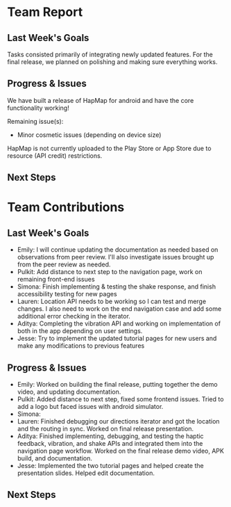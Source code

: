 # Team Report

## Last Week's Goals
Tasks consisted primarily of integrating newly updated features. For the final release, we planned on polishing and making sure everything works.

## Progress & Issues
We have built a release of HapMap for android and have the core functionality working!

Remaining issue(s):
- Minor cosmetic issues (depending on device size)

HapMap is not currently uploaded to the Play Store or App Store due to resource (API credit) restrictions.

## Next Steps

# Team Contributions

## Last Week's Goals
- Emily: I will continue updating the documentation as needed based on observations from peer review. I'll also investigate issues brought up from the peer review as needed.
- Pulkit: Add distance to next step to the navigation page, work on remaining front-end issues
- Simona: Finish implementing & testing the shake response, and finish accessibility testing for new pages
- Lauren: Location API needs to be working so I can test and merge changes. I also need to work on the end navigation case and add some additional error checking in the iterator.
- Aditya: Completing the vibration API and working on implementation of both in the app depending on user settings.
- Jesse: Try to implement the updated tutorial pages for new users and make any modifications to previous features

## Progress & Issues
- Emily: Worked on building the final release, putting together the demo video, and updating documentation.
- Pulkit: Added distance to next step, fixed some frontend issues. Tried to add a logo but faced issues with android simulator.
- Simona:
- Lauren: Finished debugging our directions iterator and got the location and the routing in sync. Worked on final release presentation. 
- Aditya: Finished implementing, debugging, and testing the haptic feedback, vibration, and shake APIs and integrated them into the navigation page workflow. Worked on the final release demo video, APK build, and documentation.
- Jesse: Implemented the two tutorial pages and helped create the presentation slides. Helped edit documentation.

## Next Steps

